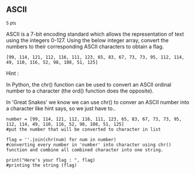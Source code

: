 ## ASCII
<sup>5 pts</sup>

 ASCII is a 7-bit encoding standard which allows the representation of text using the integers 0-127. Using the below integer array, convert the numbers to their corresponding ASCII characters to obtain a flag.

 ```
[99, 114, 121, 112, 116, 111, 123, 65, 83, 67, 73, 73, 95, 112, 114, 49, 110, 116, 52, 98, 108, 51, 125]
```

Hint : 

In Python, the chr() function can be used to convert an ASCII ordinal number to a character (the ord() function does the opposite).

In 'Great Snakes' we know we can use chr() to conver an ASCII number into a character like hint says, so we just have to..

```
number = [99, 114, 121, 112, 116, 111, 123, 65, 83, 67, 73, 73, 95, 112, 114, 49, 110, 116, 52, 98, 108, 51, 125]
#put the number that will be converted to character in list

flag = ''.join(chr(num) for num in number)
#converting every number in 'number' into character using chr() function and combine all combined character into one string.

print("Here's your flag : ", flag)
#printing the string (flag)
```
